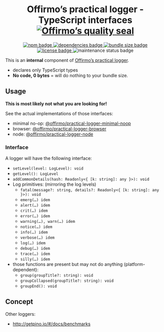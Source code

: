 
<h1 align="center">
	Offirmo’s practical logger - TypeScript interfaces<br>
	<a href="https://www.offirmo.net/offirmo-monorepo/doc/modules-directory/index.html">
		<img src="https://www.offirmo.net/offirmo-monorepo/doc/quality-seal/offirmos_quality_seal.svg" alt="Offirmo’s quality seal">
	</a>
</h1>

<p align="center">
	<a alt="npm package page"
	  href="https://www.npmjs.com/package/@offirmo/practical-logger-types">
		<img alt="npm badge"
		  src="https://img.shields.io/npm/v/@offirmo/practical-logger-types.svg">
	</a>
	<a alt="dependencies analysis"
	  href="https://david-dm.org/offirmo/offirmo-monorepo?path=1-foundation%2Fpractical-logger-types">
		<img alt="dependencies badge"
		  src="https://img.shields.io/david/offirmo/offirmo-monorepo.svg?path=1-foundation%2Fpractical-logger-types">
	</a>
	<a alt="bundle size evaluation"
	  href="https://bundlephobia.com/result?p=@offirmo/practical-logger-types">
		<img alt="bundle size badge"
		  src="https://img.shields.io/bundlephobia/minzip/@offirmo/practical-logger-types.svg">
	</a>
	<a alt="license"
	  href="https://unlicense.org/">
		<img alt="license badge"
		  src="https://img.shields.io/badge/license-public_domain-brightgreen.svg">
	</a>
	<img alt="maintenance status badge"
	  src="https://img.shields.io/maintenance/yes/2019.svg">
</p>

This is an **internal** component of [Offirmo’s practical logger](https://github.com/Offirmo/offirmo-monorepo/wiki/Offirmo%E2%80%99s-Practical-Logger). 
* declares only TypeScript types
* **No code, 0 bytes** = will do nothing to your bundle size.


## Usage

**This is most likely not what you are looking for!**

See the actual implementations of those interfaces:
* minimal no-op: [@offirmo/practical-logger-minimal-noop](https://www.npmjs.com/package/@offirmo/practical-logger-minimal-noop)
* browser: [@offirmo/practical-logger-browser](https://www.npmjs.com/package/@offirmo/practical-logger-browser)
* node: [@offirmo/practical-logger-node](https://www.npmjs.com/package/@offirmo/practical-logger-node)

### Interface
A logger will have the following interface:
* `setLevel(level: LogLevel): void`
* `getLevel(): LogLevel`
* `addCommonDetails(hash: Readonly<{ [k: string]: any }>): void`
* Log primitives: (mirroring the log levels)
  * `fatal(message?: string, details?: Readonly<{ [k: string]: any }>): void`
  * `emerg(…) idem`
  * `alert(…) idem`
  * `crit(…) idem`
  * `error(…) idem`
  * `warning(…), warn(…) idem`
  * `notice(…) idem`
  * `info(…) idem`
  * `verbose(…) idem`
  * `log(…) idem`
  * `debug(…) idem`
  * `trace(…) idem`
  * `silly(…) idem`
* those functions are present but may not do anything (platform-dependent):
  * `group(groupTitle?: string): void` 
  * `groupCollapsed(groupTitle?: string): void`
  * `groupEnd(): void`


## Concept
Other loggers:
* http://getpino.io/#/docs/benchmarks
